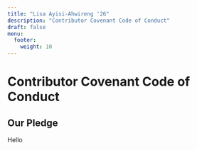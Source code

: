 ```yaml
---
title: "Lisa Ayisi-Ahwireng '26"
description: "Contributor Covenant Code of Conduct"
draft: false
menu:
  footer:
    weight: 10
---
```


# Contributor Covenant Code of Conduct

## Our Pledge
Hello